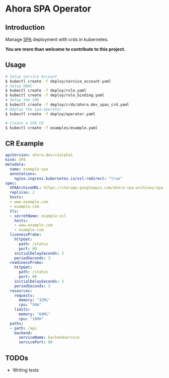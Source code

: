 # Ahora SPA Operator
## Introduction 
Manage [SPA](https://github.com/ahora/spa) deployment with crds in kubernetes.

**You are more than welcome to contribute to this project.**

## Usage
``` sh
# Setup Service Account
$ kubectl create -f deploy/service_account.yaml
# Setup RBAC
$ kubectl create -f deploy/role.yaml
$ kubectl create -f deploy/role_binding.yaml
# Setup the CRD
$ kubectl create -f deploy/crds/ahora.dev_spas_crd.yaml
# Deploy the spa-operator
$ kubectl create -f deploy/operator.yaml

# Create a SPA CR
$ kubectl create -f examples/example.yaml
```

## CR Example
``` yaml
apiVersion: ahora.dev/v1alpha1
kind: SPA
metadata:
  name: example-spa
  annotations:
    nginx.ingress.kubernetes.io/ssl-redirect: "true"
spec:
  SPAArchiveURL: https://storage.googleapis.com/ahora-spa-archives/spa-demo.tar.gz
  replicas: 2
  hosts: 
  - www.example.com
  - example.com
  tls:
  - secretName: example-ssl
    hosts:
    - www.example.com
    - example.com
  livenessProbe:
    httpGet:
      path: /status
      port: 80
    initialDelaySeconds: 3
    periodSeconds: 3
  readinessProbe:
    httpGet:
      path: /status
      port: 80
    initialDelaySeconds: 3
    periodSeconds: 3
  resources:
    requests:
      memory: "32Mi"
      cpu: "50m"
    limits:
      memory: "64Mi"
      cpu: "100m"
  paths:
  - path: /api
    backend:
      serviceName: backendservice
      servicePort: 80
```

## TODOs
* Writing tests